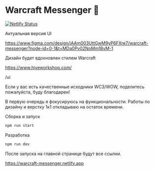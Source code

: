 # Warcraft Messenger 💬

[![Netlify Status](https://api.netlify.com/api/v1/badges/72ecce6c-c201-4db6-b504-4b62458ad995/deploy-status)](https://app.netlify.com/sites/warcraft-messenger/deploys)

Актуальная версия UI 

https://www.figma.com/design/jAAm003UttGwM9yP6FXre7/warcraft-messenger?node-id=0-1&t=MDa0Pv02NoMm18vM-1

Дизайн будет вдохновлен стилем Warcraft

https://www.hiveworkshop.com/

/ui

Если у вас есть качественные исходники WC3/WOW, поделитесь пожалуйста, буду благодарен!

В первую очередь я фокусируюсь на функциональности. Работы по дизайну и верстку 1к1 откладываю на остаток времени.

Сборка и запуск
```bash
npm run start
```

Разработка
```bash
npm run dev
```

После запуска на главной странице будут все ссылки.

https://warcraft-messenger.netlify.app

